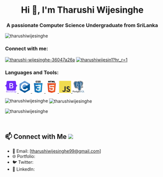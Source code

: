 <h1 align="center">Hi 👋, I'm Tharushi Wijesinghe</h1>
<h3 align="center">A passionate Computer Science Undergraduate from SriLanka</h3>

<p align="left"> <img src="https://komarev.com/ghpvc/?username=tharushiwijesinghe&label=Profile%20views&color=0e75b6&style=flat" alt="tharushiwijesinghe" /> </p>

<h3 align="left">Connect with me:</h3>
<p align="left">
<a href="https://linkedin.com/in/tharushi-wijesinghe-36047a26a" target="blank"><img align="center" src="https://raw.githubusercontent.com/rahuldkjain/github-profile-readme-generator/master/src/images/icons/Social/linked-in-alt.svg" alt="tharushi-wijesinghe-36047a26a" height="30" width="40" /></a>
<a href="https://www.hackerrank.com/tharushiwijesin1?hr_r=1" target="blank"><img align="center" src="https://raw.githubusercontent.com/rahuldkjain/github-profile-readme-generator/master/src/images/icons/Social/hackerrank.svg" alt="tharushiwijesin1?hr_r=1" height="30" width="40" /></a>
</p>

<h3 align="left">Languages and Tools:</h3>
<p align="left"> <a href="https://getbootstrap.com" target="_blank" rel="noreferrer"> <img src="https://raw.githubusercontent.com/devicons/devicon/master/icons/bootstrap/bootstrap-plain-wordmark.svg" alt="bootstrap" width="40" height="40"/> </a> <a href="https://www.cprogramming.com/" target="_blank" rel="noreferrer"> <img src="https://raw.githubusercontent.com/devicons/devicon/master/icons/c/c-original.svg" alt="c" width="40" height="40"/> </a> <a href="https://www.w3schools.com/css/" target="_blank" rel="noreferrer"> <img src="https://raw.githubusercontent.com/devicons/devicon/master/icons/css3/css3-original-wordmark.svg" alt="css3" width="40" height="40"/> </a> <a href="https://www.w3.org/html/" target="_blank" rel="noreferrer"> <img src="https://raw.githubusercontent.com/devicons/devicon/master/icons/html5/html5-original-wordmark.svg" alt="html5" width="40" height="40"/> </a> <a href="https://developer.mozilla.org/en-US/docs/Web/JavaScript" target="_blank" rel="noreferrer"> <img src="https://raw.githubusercontent.com/devicons/devicon/master/icons/javascript/javascript-original.svg" alt="javascript" width="40" height="40"/> </a> <a href="https://www.postgresql.org" target="_blank" rel="noreferrer"> <img src="https://raw.githubusercontent.com/devicons/devicon/master/icons/postgresql/postgresql-original-wordmark.svg" alt="postgresql" width="40" height="40"/> </a> </p>

<p><img align="left" src="https://github-readme-stats.vercel.app/api/top-langs?username=tharushiwijesinghe&show_icons=true&locale=en&layout=compact" alt="tharushiwijesinghe" /></p>

<p>&nbsp;<img align="center" src="https://github-readme-stats.vercel.app/api?username=tharushiwijesinghe&show_icons=true&locale=en" alt="tharushiwijesinghe" /></p>

<p><img align="center" src="https://github-readme-streak-stats.herokuapp.com/?user=tharushiwijesinghe&" alt="tharushiwijesinghe" /></p>

<br>

## 📫 Connect with Me <img src='https://raw.githubusercontent.com/ShahriarShafin/ShahriarShafin/main/Assets/handshake.gif' width="100px">

- 📧 Email: [tharushiwijesinghe99@gmail.com]
- 🌐 Portfolio: 
- 🐦 Twitter: 
- 💼 LinkedIn: 

